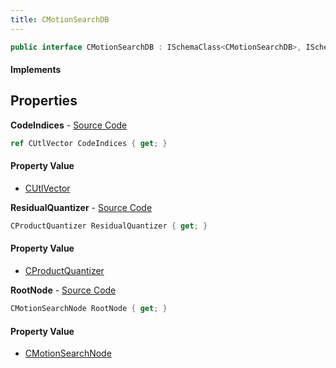 ```yaml
---
title: CMotionSearchDB
---
```


```csharp
public interface CMotionSearchDB : ISchemaClass<CMotionSearchDB>, ISchemaField, ISchemaClass, INativeHandle
```

#### Implements

## Properties

**CodeIndices** - [Source Code](https://github.com/swiftly-solution/swiftlys2/blob/master/managed/src/SwiftlyS2.Generated/Schemas/Interfaces/CMotionSearchDB.cs#L21)

```csharp
ref CUtlVector CodeIndices { get; }
```

#### Property Value

- [CUtlVector](/docs/api/shared/natives/cutlvector)

**ResidualQuantizer** - [Source Code](https://github.com/swiftly-solution/swiftlys2/blob/master/managed/src/SwiftlyS2.Generated/Schemas/Interfaces/CMotionSearchDB.cs#L18)

```csharp
CProductQuantizer ResidualQuantizer { get; }
```

#### Property Value

- [CProductQuantizer](/docs/api/shared/schemadefinitions/cproductquantizer)

**RootNode** - [Source Code](https://github.com/swiftly-solution/swiftlys2/blob/master/managed/src/SwiftlyS2.Generated/Schemas/Interfaces/CMotionSearchDB.cs#L16)

```csharp
CMotionSearchNode RootNode { get; }
```

#### Property Value

- [CMotionSearchNode](/docs/api/shared/schemadefinitions/cmotionsearchnode)

